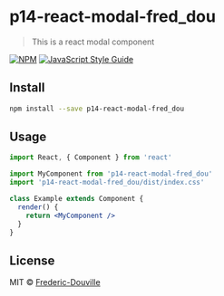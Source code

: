 # p14-react-modal-fred_dou

> This is a react modal component

[![NPM](https://img.shields.io/npm/v/p14-react-modal-fred_dou.svg)](https://www.npmjs.com/package/p14-react-modal-fred_dou) [![JavaScript Style Guide](https://img.shields.io/badge/code_style-standard-brightgreen.svg)](https://standardjs.com)

## Install

```bash
npm install --save p14-react-modal-fred_dou
```

## Usage

```jsx
import React, { Component } from 'react'

import MyComponent from 'p14-react-modal-fred_dou'
import 'p14-react-modal-fred_dou/dist/index.css'

class Example extends Component {
  render() {
    return <MyComponent />
  }
}
```

## License

MIT © [Frederic-Douville](https://github.com/Frederic-Douville)
